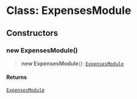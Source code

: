 # Class: ExpensesModule

## Constructors

### new ExpensesModule()

> **new ExpensesModule**(): [`ExpensesModule`](ExpensesModule.md)

#### Returns

[`ExpensesModule`](ExpensesModule.md)

